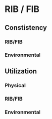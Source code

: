 # RIB / FIB
## Constistency
### RIB/FIB
### Environmental
## Utilization
### Physical
### RIB/FIB
### Environmental